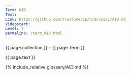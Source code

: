 ```yaml
---
Term: AID
Text: 
Link: https://github.com/trustoverip/acdc/wiki/AID.md
Videostart: 
Level: 7
permalink: /term_AID.html
---
```


{{ page.collection }} - {{ page.Term }}

   {{ page.text }}

{% include_relative glossary/AID.md %}
